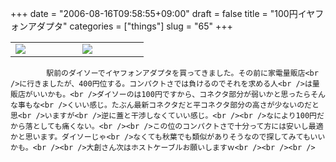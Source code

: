 +++
date = "2006-08-16T09:58:55+09:00"
draft = false
title = "100円イヤフォンアダプタ"
categories = ["things"]
slug = "65"
+++

<table width="100%">
	<tr>
		<td width="15%" valign="middle">
			<a href="https://keruru.net/images/44e26dcf022b2-D1010011.html" onclick="window.open('https://keruru.net/images/44e26dcf022b2-D1010011.html','popup','width=640,height=480,scrollbars=no,resizable=no,toolbar=no,directories=no,location=no,menubar=no,status=no'); return false"><img src="https://keruru.net/images/44e26dcf022b2-thumb_D1010011.JPG" border="0" /></a>
		</td>
		<td width="15%" valign="middle">
			<a href="https://keruru.net/images/44e26dcf8fbff-D1010012.html" onclick="window.open('https://keruru.net/images/44e26dcf8fbff-D1010012.html','popup','width=640,height=480,scrollbars=no,resizable=no,toolbar=no,directories=no,location=no,menubar=no,status=no'); return false"><img src="https://keruru.net/images/44e26dcf8fbff-thumb_D1010012.JPG" border="0" /></a>
		</td>
	</tr>
</table>

			駅前のダイソーでイヤフォンアダプタを買ってきました。その前に家電量販店<br />に行きましたが、400円位する。コンパクトさでは負けるのでそれを求める人<br />は量販店がいいかも。<br />ダイソーのは100円ですから、コネクタ部分が弱いかと思ったらそんな事もな<br />くいい感じ。たぶん最新コネクタだと平コネクタ部分の高さが少ないのだと思<br />いますが<br />逆に蓋と干渉しなくていい感じ。<br /><br />なにより100円だから落としても痛くない。<br /><br />この位のコンパクトさで十分って方には安いし最適かと思います。ダイソーじゃ<br />なくても秋葉でも類似がありそうなので探してみてもいいかも。<br /><br />大創さん次はホストケーブルお願いしますｗ<br /><br /><br />
